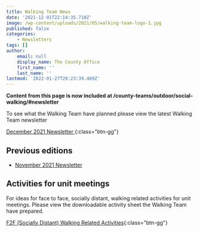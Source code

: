 ```yaml
---
title: Walking Team News
date: '2021-12-01T22:14:35.710Z'
image: /wp-content/uploads/2021/05/walking-team-logo-1.jpg
published: false
categories:
    - Newsletters
tags: []
author:
    email: null
    display_name: The County Office
    first_name: ''
    last_name: ''
lastmod: '2022-01-27T20:23:39.469Z'
---
```

**Content from this page is now included at /county-teams/outdoor/social-walking/#newsletter**

To see what the Walking Team have planned please view the latest Walking Team newsletter

[December 2021 Newsletter <i class="fa fa-download"></i>](/assets/docs/walking-team-december-2021-newsletter.docx){:class="btn-gg"}

## Previous editions
- [November 2021 Newsletter <i class="fa fa-download"></i>](/assets/docs/walking-team-november-2021-newsletter.docx)

## Activities for unit meetings
For ideas for face to face, socially distant, walking related activities for unit meetings.  Please view the downloadable activity sheet the Walking Team have prepared.

[F2F (Socially Distant) Walking Related Activities](/wp-content/uploads/2021/05/F2F-Socially-Distant-Walking-Related-Activities.pdf){:class="btn-gg"}
